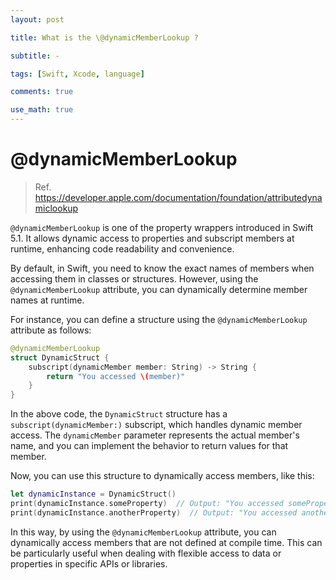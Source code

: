 ```yaml
---
layout: post

title: What is the \@dynamicMemberLookup ?

subtitle: -

tags: [Swift, Xcode, language]

comments: true

use_math: true
---
```


# @dynamicMemberLookup

> Ref. https://developer.apple.com/documentation/foundation/attributedynamiclookup

`@dynamicMemberLookup` is one of the property wrappers introduced in Swift 5.1. It allows dynamic access to properties and subscript members at runtime, enhancing code readability and convenience.

By default, in Swift, you need to know the exact names of members when accessing them in classes or structures. However, using the `@dynamicMemberLookup` attribute, you can dynamically determine member names at runtime.

For instance, you can define a structure using the `@dynamicMemberLookup` attribute as follows:

```swift
@dynamicMemberLookup
struct DynamicStruct {
    subscript(dynamicMember member: String) -> String {
        return "You accessed \(member)"
    }
}
```

In the above code, the `DynamicStruct` structure has a `subscript(dynamicMember:)` subscript, which handles dynamic member access. The `dynamicMember` parameter represents the actual member's name, and you can implement the behavior to return values for that member.

Now, you can use this structure to dynamically access members, like this:

```swift
let dynamicInstance = DynamicStruct()
print(dynamicInstance.someProperty)  // Output: "You accessed someProperty"
print(dynamicInstance.anotherProperty)  // Output: "You accessed anotherProperty"
```

In this way, by using the `@dynamicMemberLookup` attribute, you can dynamically access members that are not defined at compile time. This can be particularly useful when dealing with flexible access to data or properties in specific APIs or libraries.